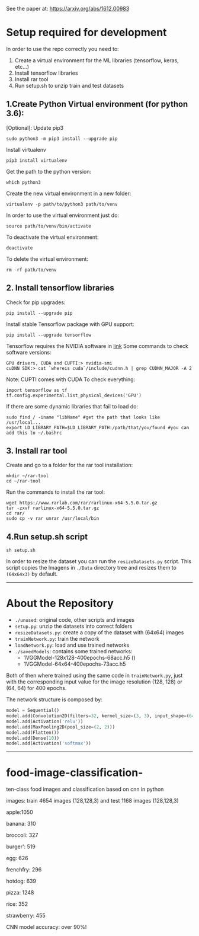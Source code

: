 See the paper at: https://arxiv.org/abs/1612.00983

# Setup required for development
In order to use the repo correctly you need to:
1. Create a virtual environment for the ML libraries (tensorflow, keras, etc...)
2. Install tensorflow libraries 
3. Install rar tool
4. Run setup.sh to unzip train and test datasets

## 1.Create Python Virtual environment (for python 3.6):
[Optional]: Update pip3
```
sudo python3 -m pip3 install --upgrade pip
```
Install virtualenv
```
pip3 install virtualenv
```
Get the path to the python version:
```
which python3
```
Create the new virtual environment in a new folder:
```
virtualenv -p path/to/python3 path/to/venv
```
In order to use the virtual environment just do:
```
source path/to/venv/bin/activate
```
To deactivate the virtual environment:
```
deactivate
```
To delete the virtual environment:
```
rm -rf path/to/venv
```


## 2. Install tensorflow libraries
Check for pip upgrades:
```
pip install --upgrade pip
```
Install stable Tensorflow package with GPU support:
```
pip install --upgrade tensorflow
```
Tensorflow requires the NVIDIA software in [link](https://www.tensorflow.org/install/gpu#software_requirements)
Some commands to check software versions:
```
GPU drivers, CUDA and CUPTI:> nvidia-smi
cuDNN SDK:> cat `whereis cuda`/include/cudnn.h | grep CUDNN_MAJOR -A 2
```
Note: CUPTI comes with CUDA
To check everything:
```
import tensorflow as tf
tf.config.experimental.list_physical_devices('GPU')
```
If there are some dynamic libraries that fail to load do:
```
sudo find / -iname "libName" #get the path that looks like /usr/local...
export LD_LIBRARY_PATH=$LD_LIBRARY_PATH:/path/that/you/found #you can add this to ~/.bashrc
```


## 3. Install rar tool
Create and go to a folder for the rar tool installation:
```
mkdir ~/rar-tool
cd ~/rar-tool
```
Run the commands to install the rar tool:
```
wget https://www.rarlab.com/rar/rarlinux-x64-5.5.0.tar.gz
tar -zxvf rarlinux-x64-5.5.0.tar.gz
cd rar/
sudo cp -v rar unrar /usr/local/bin
```
## 4.Run setup.sh script
```
sh setup.sh
```
In order to resize the dataset you can run the `resizeDatasets.py` script.
This script copies the Imagens in `./Data` directory tree and resizes them to `(64x64x3)` by default.

***
# About the Repository
- `./unused`: original code, other scripts and images
- `setup.py`: unzip the datasets into correct folders
- `resizeDatasets.py`: create a copy of the dataset with (64x64) images
- `trainNetwork.py`: train the network
- `loadNetwork.py`: load and use trained networks
- `./savedModels`: contains some trained networks:
  - 1VGGModel-128x128-400epochs-68acc.h5 ()
  - 1VGGModel-64x64-400epochs-73acc.h5

Both of then where trained using the same code in `trainNetwork.py`, just with the corresponding input value for the image resolution (128, 128) or (64, 64) for 400 epochs.

The network structure is composed by:

```python
model = Sequential()
model.add(Convolution2D(filters=32, kernel_size=(3, 3), input_shape=(64, 64, 3)))
model.add(Activation('relu'))
model.add(MaxPooling2D(pool_size=(2, 2)))
model.add(Flatten())
model.add(Dense(10))
model.add(Activation('softmax'))
```


***

# food-image-classification-
ten-class food images and classification based on cnn in python



images: train 4654 images (128,128,3) and test 1168 images (128,128,3)

apple:1050 

banana: 310

broccoli: 327

burger': 519

egg: 626

frenchfry: 296

hotdog: 639

pizza: 1248

rice: 352

strawberry: 455






CNN model accuracy: over 90%!
